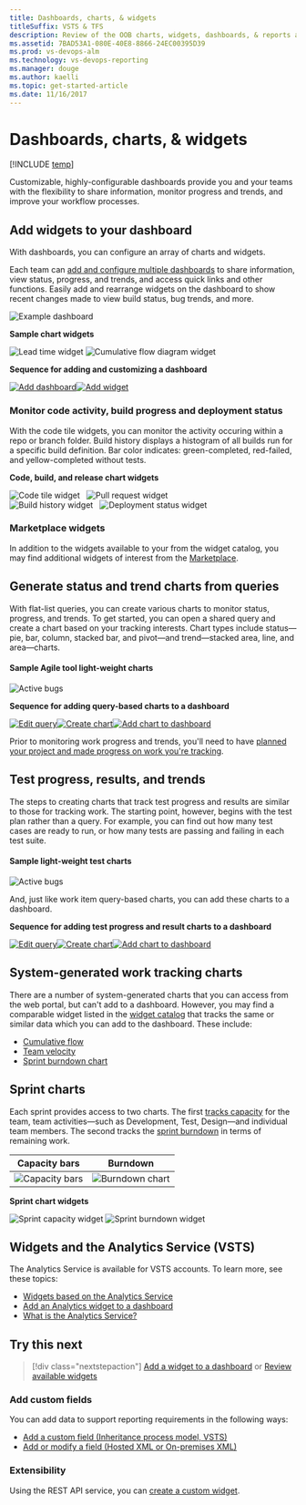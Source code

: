 ```yaml
---
title: Dashboards, charts, & widgets
titleSuffix: VSTS & TFS  
description: Review of the OOB charts, widgets, dashboards, & reports available to monitor status and trends in VSTS & Team Foundation Server (TFS)  
ms.assetid: 7BAD53A1-080E-40E8-8866-24EC00395D39
ms.prod: vs-devops-alm
ms.technology: vs-devops-reporting
ms.manager: douge
ms.author: kaelli
ms.topic: get-started-article
ms.date: 11/16/2017
---
```


# Dashboards, charts, & widgets    

[!INCLUDE [temp](../_shared/vsts-tfs-header-17-15.md)] 

Customizable, highly-configurable dashboards provide you and your teams with the flexibility to share information, monitor progress and trends, and improve your workflow processes. 


## Add widgets to your dashboard   

With dashboards, you can configure an array of charts and widgets. 

Each team can [add and configure multiple dashboards](dashboards.md) to share information, view status, progress, and trends, and access quick links and other functions. Easily add and rearrange widgets on the dashboard to show recent changes made to view build status, bug trends, and more. 

![Example dashboard](_img/dashboard-view-with-widgets.png)


**Sample chart widgets**  

![Lead time widget](../guidance/_img/lead-time-control-chart.png) ![Cumulative flow diagram widget](../guidance/_img/cfd-exampe-rolling-30-days.png)   

**Sequence for adding and customizing a dashboard**

[![Add dashboard](_img/gs-add-dashboard.png)](dashboards.md)[![Add widget](_img/gs-add-widget.png)](add-widget-to-dashboard.md) 

### Monitor code activity, build progress and deployment status

With the code tile widgets, you can monitor the activity occuring within a repo or branch folder. Build history displays a histogram of all builds run for a specific build definition. Bar color indicates: green-completed, red-failed, and yellow-completed without tests. 

**Code, build, and release chart widgets**  

![Code tile widget](_img/widget-code-tile.png)&nbsp;&nbsp;&nbsp;![Pull request widget](_img/widget-catalog-pull-request.png)  
![Build history widget](_img/widget-build-history-chart.png)&nbsp;&nbsp;&nbsp;![Deployment status widget](_img/widget-deployment-status.png)    


### Marketplace widgets

In addition to the widgets available to your from the widget catalog, you may find additional widgets of interest from the [Marketplace](https://marketplace.visualstudio.com/search?term=webpage%20widget&target=VSTS&sortBy=Relevance).  


<a id="monitor-progress">  </a>
## Generate status and trend charts from queries  

With flat-list queries, you can create various charts to monitor status, progress, and trends. To get started, you can open a shared query and create a chart based on your tracking interests. Chart types include status&mdash;pie, bar, column, stacked bar, and pivot&mdash;and trend&mdash;stacked area, line, and area&mdash;charts.   


#### Sample Agile tool light-weight charts   

![Active bugs](_img/gs-monitor-charts-active-bugs.png)   

**Sequence for adding query-based charts to a dashboard**   

[![Edit query](_img/gs-chart-query.png)](../../work/track/using-queries.md)[![Create chart](_img/gs-chart-create.png)](charts.md)[![Add chart to dashboard](_img/gs-chart-add-dashboard.png)](add-charts-to-dashboard.md#add-charts)   


Prior to monitoring work progress and trends, you'll need to have [planned your project and made progress on work you're tracking](../../work/backlogs/create-your-backlog.md). 


## Test progress, results, and trends  

The steps to creating charts that track test progress and results are similar to those for tracking work. The starting point, however, begins with the test plan rather than a query. For example, you can find out how many test cases are ready to run, or how many tests are passing and failing in each test suite. 

#### Sample light-weight test charts   

![Active bugs](_img/gs-monitor-test-charts.png)

And, just like work item query-based charts, you can add these charts to a dashboard.  

**Sequence for adding test progress and result charts to a dashboard**  

[![Edit query](_img/gs-chart-test-type.png)](../../manual-test/getting-started/track-test-status.md)[![Create chart](_img/gs-chart-create.png)](charts.md)[![Add chart to dashboard](_img/gs-chart-add-dashboard.png)](add-charts-to-dashboard.md#add-charts)



## System-generated work tracking charts 

There are a number of system-generated charts that you can access from the web portal, but can't add to a dashboard. However, you may find a comparable widget listed in the [widget catalog](widget-catalog.md) that tracks the same or similar data which you can add to the dashboard. These include: 


- [Cumulative flow](../guidance/cumulative-flow.md)
- [Team velocity](../guidance/team-velocity.md)
- [Sprint burndown chart](../../work/scrum/sprint-burndown.md)  


## Sprint charts     

Each sprint provides access to two charts. The first [tracks capacity](../../work/scrum/define-sprints.md) for the team, team activities&mdash;such as Development, Test, Design&mdash;and individual team members. The second tracks the [sprint burndown](../../work/scrum/sprint-burndown.md) in terms of remaining work. 

| Capacity bars | Burndown  |
|-------| ----- |
|![Capacity bars](../../work/scrum/_img/ALM_DS_CapacityBars_S.png) | ![Burndown chart](../../work/scrum/_img/ALM_DS_SprntBD_Chrt_S.png)  |


**Sprint chart widgets**  

 ![Sprint capacity widget](_img/widget-sprint-capacity.png)  ![Sprint burndown widget](_img/widget-sprint-burndown.png)   




## Widgets and the Analytics Service (VSTS) 
The Analytics Service is available for VSTS accounts. To learn more, see these topics: 
- [Widgets based on the Analytics Service](../guidance/analytics-widgets-vsts.md)
- [Add an Analytics widget to a dashboard](../guidance/enable-analytics-velocity.md)
- [What is the Analytics Service?](../analytics/what-is-analytics.md)



## Try this next

> [!div class="nextstepaction"]
> [Add a widget to a dashboard](widget-catalog.md) 
> or
> [Review available widgets](widget-catalog.md) 


### Add custom fields  
You can add data to support reporting requirements in the following ways:

- [Add a custom field (Inheritance process model, VSTS)](../../work/customize/process/customize-process-field.md)
- [Add or modify a field (Hosted XML or On-premises XML)](../../work/customize/add-modify-field.md)  

### Extensibility 

Using the REST API service, you can [create a custom widget](../../extend/develop/add-dashboard-widget.md). 
 


<!---
*   Incorporate data from other resources to an Excel report using PowerPivot.
    PowerPivot for Excel 2010 is a data analysis add-in for Microsoft Excel 2010. By using this add-in, you can generate reports that combine data from other data stores or databases with data from Team Foundation Server. For more information, see [Microsoft PowerPivot](https://msdn.microsoft.com/library/gg399131.aspx). 

*   Create an adapter to add new data types to the data warehouse (TFS).
    An adapter is a managed assembly that implements [IWarehouseAdapter](http://msdn.microsoft.com/library/microsoft.teamfoundation.adapter.iwarehouseadapter.aspx). An adapter uses the warehouse object model to interact with the TFS data warehouse. When an adapter adds data fields to the warehouse, it programmatically extends the schema that defines data that is moved to the warehouse. For more information, see [Data Warehouse Extensibility](http://msdn.microsoft.com/library/bb130342.aspx) and [How to: Create an Adapter](http://msdn.microsoft.com/library/bb286956.aspx). 

--> 

<!---
<a id="shared-queries">  </a>
#### Predefined shared queries   

| Area| Agile | Scrum | CMMI | 
|-------|-------| ----- | ---- |   
|Project | Product Backlog<br/>Product Planning | Product Backlog | Customer Requirements<br/>Open Requirements<br/>Product Requirements <br/> |  
|Sprint | Iteration Backlog<br/> | Sprint Backlog<br/>Unfinished Work<br/>Work in Progress | none defined <sup>1</sup> |  
|Bug | Active Bugs<br/>Bug Triage<br/>Resolved Bugs | none defined <sup>2</sup>| Active Bugs<br/>Resolved Bugs |  
|Test | Open Test Cases<br/>User Stories without Test Cases | Test Cases | Open Test Cases<br/>Test Tasks |  

1. Create sprint-specific queries by adding a filter clause ```Iteration Path=@CurrentIteration``` to an existing project status query.    
2. The Scrum process treats bugs the same as product backlog items, so no bug-specific queries are predefined. To monitor bugs, add a filter clause with ```Work Item Type=Bug```.   



-->

[excel-adhoc-query-report]: ../excel/create-status-and-trend-excel-reports.md
[add-a-team]: ../../work/scale/multiple-teams.md
[team-assets]: ../../work/scale/manage-team-assets.md
[add-team-members]: ../../work/scale/multiple-teams.md#add-team-members
[add-team-admin]: ../../work/scale/add-team-administrator.md
   

